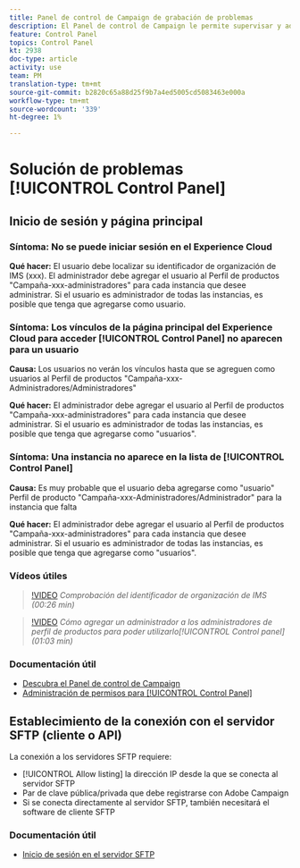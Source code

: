 ```yaml
---
title: Panel de control de Campaign de grabación de problemas
description: El Panel de control de Campaign le permite supervisar y administrar su almacenamiento SFTP por instancia y direcciones IP de lista de permitidos.
feature: Control Panel
topics: Control Panel
kt: 2938
doc-type: article
activity: use
team: PM
translation-type: tm+mt
source-git-commit: b2820c65a88d25f9b7a4ed5005cd5083463e000a
workflow-type: tm+mt
source-wordcount: '339'
ht-degree: 1%

---
```



# Solución de problemas [!UICONTROL Control Panel]

## Inicio de sesión y página principal

### Síntoma: No se puede iniciar sesión en el Experience Cloud

**Qué hacer:**
El usuario debe localizar su identificador de organización de IMS (xxx). El administrador debe agregar el usuario al Perfil de productos &quot;Campaña-xxx-administradores&quot; para cada instancia que desee administrar. Si el usuario es administrador de todas las instancias, es posible que tenga que agregarse como usuario.

### Síntoma: Los vínculos de la página principal del Experience Cloud para acceder [!UICONTROL Control Panel] no aparecen para un usuario

**Causa:**
Los usuarios no verán los vínculos hasta que se agreguen como usuarios al Perfil de productos &quot;Campaña-xxx-Administradores/Administradores&quot;

**Qué hacer:**
El administrador debe agregar el usuario al Perfil de productos &quot;Campaña-xxx-administradores&quot; para cada instancia que desee administrar. Si el usuario es administrador de todas las instancias, es posible que tenga que agregarse como &quot;usuarios&quot;.

### Síntoma: Una instancia no aparece en la lista de [!UICONTROL Control Panel]

**Causa:**
Es muy probable que el usuario deba agregarse como &quot;usuario&quot; Perfil de producto &quot;Campaña-xxx-Administradores/Administrador&quot; para la instancia que falta

**Qué hacer:**
El administrador debe agregar el usuario al Perfil de productos &quot;Campaña-xxx-administradores&quot; para cada instancia que desee administrar. Si el usuario es administrador de todas las instancias, es posible que tenga que agregarse como &quot;usuarios&quot;.

### Vídeos útiles

>[!VIDEO](https://video.tv.adobe.com/v/27183?quality=12)
*Comprobación del identificador de organización de IMS (00:26 min)*

>[!VIDEO](https://video.tv.adobe.com/v/27147?quality=12)
*Cómo agregar un administrador a los administradores de perfil de productos para poder utilizarlo[!UICONTROL Control panel](01:03 min)*

### Documentación útil

* [Descubra el Panel de control de Campaign](https://helpx.adobe.com/campaign/kb/control-panel-overview.html)
* [Administración de permisos para [!UICONTROL Control Panel]](https://helpx.adobe.com/campaign/kb/control-panel-access.html)

## Establecimiento de la conexión con el servidor SFTP (cliente o API)

La conexión a los servidores SFTP requiere:

* [!UICONTROL Allow listing] la dirección IP desde la que se conecta al servidor SFTP
* Par de clave pública/privada que debe registrarse con Adobe Campaign
* Si se conecta directamente al servidor SFTP, también necesitará el software de cliente SFTP

### Documentación útil

* [Inicio de sesión en el servidor SFTP](https://helpx.adobe.com/campaign/kb/control-panel-sftp.html#LoggingintoyourSFTPserver)

